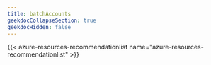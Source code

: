 ```yaml
---
title: batchAccounts
geekdocCollapseSection: true
geekdocHidden: false
---
```


{{< azure-resources-recommendationlist name="azure-resources-recommendationlist" >}}
